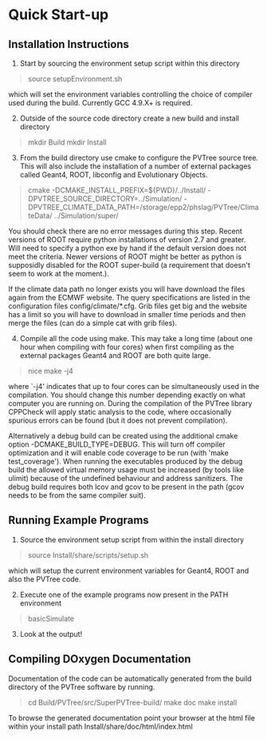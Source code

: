 Quick Start-up 
=============

Installation Instructions
-------------------------------

1. Start by sourcing the environment setup script within this directory

> source setupEnvironment.sh

which will set the environment variables controlling the choice of 
compiler used during the build. Currently GCC 4.9.X+ is required.

2. Outside of the source code directory create a new build and 
install directory

> mkdir Build
> mkdir Install

3. From the build directory use cmake to configure the PVTree source 
tree. This will also include the installation of a number of external
packages called Geant4, ROOT, libconfig and Evolutionary Objects. 

> cmake -DCMAKE_INSTALL_PREFIX=${PWD}/../Install/ -DPVTREE_SOURCE_DIRECTORY=../Simulation/ -DPVTREE_CLIMATE_DATA_PATH=/storage/epp2/phslag/PVTree/ClimateData/ ../Simulation/super/

You should check there are no error messages during this step. Recent versions
of ROOT require python installations of version 2.7 and greater. Will need
to specify a python exe by hand if the default version does not meet the criteria.
Newer versions of ROOT might be better as python is supposidly disabled for the 
ROOT super-build (a requirement that doesn't seem to work at the moment.).

If the climate data path no longer exists you will have download the files again
from the ECMWF website. The query specifications are listed in the configuration
files config/climate/*.cfg. Grib files get big and the website has a limit so you
will have to download in smaller time periods and then merge the files (can do a
simple cat with grib files).

4. Compile all the code using make. This may take a long time (about one
hour when compiling with four cores) when first compiling as the external 
packages Geant4 and ROOT are both quite large.

> nice make -j4

where `-j4' indicates that up to four cores can be simultaneously used
in the compilation. You should change this number depending exactly on
what computer you are running on. During the compilation of the PVTree
library CPPCheck will apply static analysis to the code, where occasionally
spurious errors can be found (but it does not prevent compilation).

Alternatively a debug build can be created using the additional cmake option
-DCMAKE_BUILD_TYPE=DEBUG. This will turn off compiler optimization and
it will enable code coverage to be run (with 'make test_coverage'). When running
the executables produced by the debug build the allowed virtual memory usage 
must be increased (by tools like ulimit) because of the undefined behaviour and
address sanitizers. The debug build requires both lcov and gcov to be present in 
the path (gcov needs to be from the same compiler suit).


Running Example Programs
------------------------

1. Source the environment setup script from within the install directory

> source Install/share/scripts/setup.sh

which will setup the current environment variables for Geant4, ROOT and
also the PVTree code.

2. Execute one of the example programs now present in the PATH environment

> basicSimulate

3. Look at the output! 


Compiling DOxygen Documentation
-------------------------------

Documentation of the code can be automatically generated from the build 
directory of the PVTree software by running. 

> cd Build/PVTree/src/SuperPVTree-build/
> make doc
> make install

To browse the generated documentation point your browser at the html file 
within your install path  Install/share/doc/html/index.html



